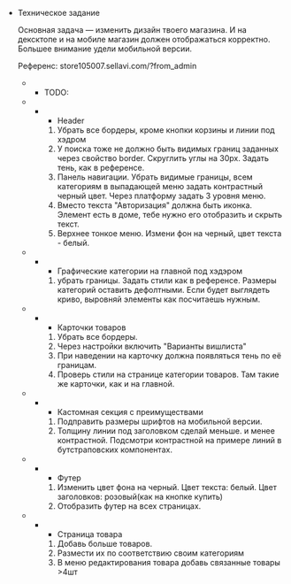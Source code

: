 * Техническое задание

    Основная задача — изменить дизайн твоего магазина. И на дексктопе и на мобиле магазин должен отображаться корректно. Большее внимание удели мобильной версии. 
    
    Референс: store105007.sellavi.com/?from_admin

    * * TODO: 
    * * * Header
        1. Убрать все бордеры, кроме кнопки корзины и линии под хэдром
        2. У поиска тоже не должно быть видимых границ заданных через свойство border. Скруглить углы на 30px. Задать тень, как в референсе. 
        3. Панель навигации. Убрать видимые границы, всем категориям в выпадающей меню задать контрастный черный цвет. Через платформу задать 3 уровня меню. 
        4. Вместо текста "Авторизация" должна быть иконка. Элемент есть в доме, тебе нужно его отобразить и скрыть текст.
        5. Верхнее тонкое меню. Измени фон на черный, цвет текста - белый. 

    * * * Графические категории на главной под хэдэром
        1. убрать границы. Задать стили как в референсе. Размеры категорий оставить дефолтными. Если будет выглядеть криво, выровняй элементы как посчитаешь нужным.

    * * * Карточки товаров
        1. Убрать все бордеры.
        2. Через настройки включить "Варианты вишлиста"
        3. При наведении на карточку должна появляться тень по её границам.
        4. Проверь стили на странице категории товаров. Там такие же карточки, как и на главной. 

    * * * Кастомная секция с преимуществами
        1. Подправить размеры шрифтов на мобильной версии. 
        2. Толщину линии под заголовком сделай меньше. и менее контрастной. Подсмотри контрастной на примере линий в бутстраповских компонентах. 

    * * * Футер
        1. Изменить цвет фона на черный. Цвет текста: белый. Цвет заголовков: розовый(как на кнопке купить)
        2. Отобразить футер на всех страницах. 

    * * * Страница товара
        1. Добавь больше товаров. 
        2. Размести их по соответствию своим категориям
        3. В меню редактирования товара добавь связанные товары >4шт
    
        